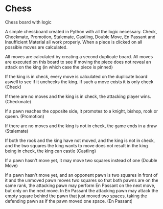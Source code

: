 # Chess
Chess board with logic

A simple chessboard created in Python with all the logic necessary. Check, Checkmate, Promotion, Stalemate, Castling, Double Move, En Passant and Insufficient Material all work properly.
When a piece is clicked on all possible moves are calculated.

All moves are calculated by creating a second duplicate board. All moves are executed on this board to see if moving the piece does not reveal an attack on the king (in which case the piece is pinned)

If the king is in check, every move is calculated on the duplicate board aswell to see if it unchecks the king. If such a move exists it is only check (Check)

If there are no moves and the king is in check, the attacking player wins. (Checkmate)

If a pawn reaches the opposite side, it promotes to a knight, bishop, rook or queen. (Promotion)

If there are no moves and the king is not in check, the game ends in a draw (Stalemate)

If both the rook and the king have not moved, and the king is not in check, and the two squares the king wants to move does not result in the king being in check, the king can castle (Castling)

If a pawn hasn't move yet, it may move two squares instead of one (Double Move)

If a pawn hasn't move yet, and an opponent pawn is two squares in front of it and the unmoved pawn moves two squares so that both pawns are on the same rank, the attacking pawn may perform En Passant on the next move, but only on the next move. In En Passant the attacking pawn may attack the empty square behind the pawn that just moved two spaces, taking the defending pawn as if the pawn moved one space. (En Passant)
